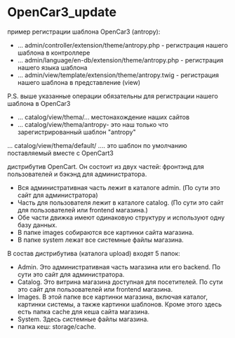 # OpenCar3_update

пример регистрации шаблона OpenCar3 (antropy):

- ... admin/controller/extension/theme/antropy.php - регистрация нашего шаблона в контроллере
- ... admin/language/en-db/extension/theme/antropy.php - регистрация нашего языка шаблона
- ... admin/view/template/extension/theme/antropy.twig - регистрация нашего шаблона в представление (view)

P.S. выше указанные операции обязательны для регистрации нашего шаблона в OpenCar3

- ... catalog/view/thema/...  местонахождение наших сайтов 
- ... catalog/view/thema/antropy- это наш только что зарегистрированный шаблон "antropy"


... catalog/view/thema/default/ .... это шаблон по умолчанию поставляемый вместе c OpenCart3


дистрибутив OpenCart. Он состоит из двух частей: фронтэнд для пользователей и бэкэнд для администратора. 
- Вся административная часть лежит в каталоге admin. (По сути это сайт для администратора)
- Часть для пользователя лежит в каталоге catalog. (По сути это сайт для пользователей или frontend магазина.)
- Обе части движка имеют одинаковую структуру и используют одну базу данных.
- В папке images собираются все картинки сайта магазина.
- В папке system лежат все системные файлы магазина.


В состав дистрибутива (каталога upload) входят 5 папок:
- Admin. Это административная часть магазина или его backend. По сути это сайт для администратора.
- Catalog. Это витрина магазина доступная для посетителей. По сути это сайт для пользователей или frontend магазина.
- Images. В этой папке все картинки магазина, включая каталог, картинки системы, а также картинки шаблонов. Кроме этого здесь есть папка cache для кеша сайта магазина.
- System. Здесь системные файлы магазина. 
- папка кеш: storage/cache.
